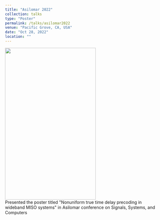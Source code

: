 ```yaml
---
title: "Asilomar 2022"
collection: talks
type: "Poster"
permalink: /talks/asilomar2022
venue: "Pacific Grove, CA, USA"
date: "Oct 28, 2022"
location: ""
---
```

<img src="https://nvdeshpa.github.io/files/Nitish_Asilomar22.jpg" width="300" height="500" style="float:top">
<br>
Presented the poster titled "Nonuniform true time delay precoding in wideband MISO systems" in Asilomar conference on Signals, Systems, and Computers
<br>
